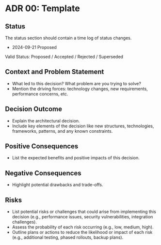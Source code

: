 # ADR 00: Template

## Status

The status section should contain a time log of status changes.
- 2024-09-21 Proposed

Valid Status:
Proposed / Accepted / Rejected / Superseded

## Context and Problem Statement

- What led to this decision? What problem are you trying to solve?
- Mention the driving forces: technology changes, new requirements, performance concerns, etc.

## Decision Outcome

- Explain the architectural decision.
- Include key elements of the decision like new structures, technologies, frameworks, patterns, and any known constraints.

## Positive Consequences

- List the expected benefits and positive impacts of this decision.

## Negative Consequences

- Highlight potential drawbacks and trade-offs.

## Risks

- List potential risks or challenges that could arise from implementing this decision (e.g., performance issues, security vulnerabilities, integration challenges).
- Assess the probability of each risk occurring (e.g., low, medium, high).
- Outline plans or actions to reduce the likelihood or impact of each risk (e.g., additional testing, phased rollouts, backup plans).